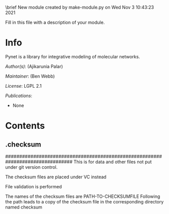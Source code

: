 \brief New module created by make-module.py on Wed Nov  3 10:43:23 2021

Fill in this file with a description of your module.

# Info

Pynet is a library for integrative modeling of molecular networks.

_Author(s)_: (Ajikarunia Palar)

_Maintainer_: (Ben Webb)

_License_: LGPL 2.1

_Publications_:
- None

# Contents

## .checksum

################################################################################
This is for data and other files not put under
git version control.

The checksum files are placed under VC instead

File validation is performed 

The names of the checksum files are PATH-TO-CHECKSUMFILE
Following the path leads to a copy of the checksum file in the corresponding
directory named checksum
